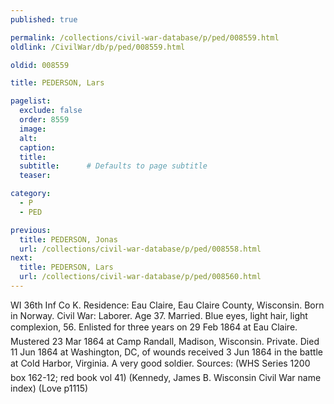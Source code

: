 ```yaml
---
published: true

permalink: /collections/civil-war-database/p/ped/008559.html
oldlink: /CivilWar/db/p/ped/008559.html

oldid: 008559

title: PEDERSON, Lars

pagelist:
  exclude: false
  order: 8559
  image: 
  alt:
  caption:
  title:
  subtitle:      # Defaults to page subtitle
  teaser:

category: 
  - P 
  - PED

previous:
  title: PEDERSON, Jonas
  url: /collections/civil-war-database/p/ped/008558.html  
next:
  title: PEDERSON, Lars
  url: /collections/civil-war-database/p/ped/008560.html   
---
```

WI 36th Inf Co K. Residence: Eau Claire, Eau Claire County, Wisconsin. Born in Norway. Civil War: Laborer. Age 37. Married. Blue eyes, light hair, light complexion, 5&#146;6&#148;. Enlisted for three years on 29 Feb 1864 at Eau Claire. Mustered 23 Mar 1864 at Camp Randall, Madison, Wisconsin. Private. Died 11 Jun 1864 at Washington, DC, of wounds received 3 Jun 1864 in the battle at Cold Harbor, Virginia. &#147;A very good soldier.&#148; Sources: (WHS Series 1200 box 162-12; red book vol 41) (Kennedy, James B. Wisconsin Civil War name index) (Love p1115)